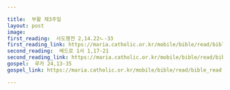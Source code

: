 ```yaml
---

title:  부활 제3주일
layout: post 
image:  
first_reading:  사도행전 2,14.22ㄴ-33
first_reading_link: https://maria.catholic.or.kr/mobile/bible/read/bible_read.asp?m=2&n=151&p=2
second_reading:  베드로 1서 1,17-21
second_reading_link: https://maria.catholic.or.kr/mobile/bible/read/bible_read.asp?m=2&n=167&p=1
gospel:  루카 24,13-35
gospel_link: https://maria.catholic.or.kr/mobile/bible/read/bible_read.asp?m=2&n=149&p=24

---
```


